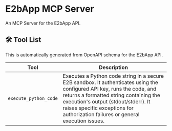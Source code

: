 # E2bApp MCP Server

An MCP Server for the E2bApp API.

## 🛠️ Tool List

This is automatically generated from OpenAPI schema for the E2bApp API.


| Tool | Description |
|------|-------------|
| `execute_python_code` | Executes a Python code string in a secure E2B sandbox. It authenticates using the configured API key, runs the code, and returns a formatted string containing the execution's output (stdout/stderr). It raises specific exceptions for authorization failures or general execution issues. |
